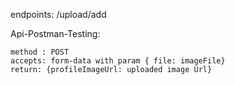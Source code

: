endpoints:
    /upload/add

Api-Postman-Testing:

    method : POST
    accepts: form-data with param { file: imageFile}
    return: {profileImageUrl: uploaded image Url}
